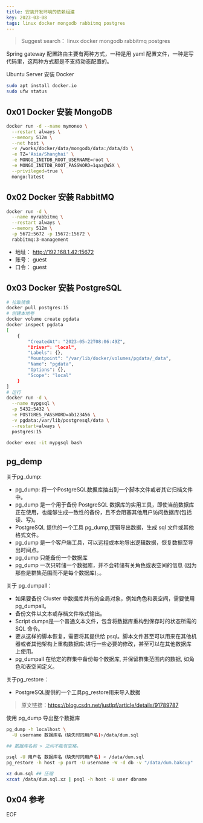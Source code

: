 ```yaml
---
title: 安装开发环境的依赖组建
key: 2023-03-08
tags: linux docker mongodb rabbitmq postgres
---
```


> Suggest search： linux docker mongodb rabbitmq postgres

Spring gateway 配置路由主要有两种方式，一种是用 yaml 配置文件，一种是写代码里，这两种方式都是不支持动态配置的。

<!--more-->

Ubuntu Server 安装 Docker

```bash
sudo apt install docker.io
sudo ufw status
```

## 0x01 Docker 安装 MongoDB

```bash
docker run -d --name mymoneo \
  --restart always \
  --memory 512m \
  --net host \
  -v /works/docker/data/mongodb/data:/data/db \
  -e TZ='Asia/Shanghai' \
  -e MONGO_INITDB_ROOT_USERNAME=root \
  -e MONGO_INITDB_ROOT_PASSWORD=1qaz@WSX \
  --privileged=true \
  mongo:latest
```

## 0x02 Docker 安装 RabbitMQ

```bash
docker run -d \
  --name myrabbitmq \
  --restart always \
  --memory 512m \
  -p 5672:5672 -p 15672:15672 \
  rabbitmq:3-management
```

- 地址： http://192.168.1.42:15672
- 账号： guest
- 口令： guest

## 0x03 Docker 安装 PostgreSQL

```bash
# 拉取镜像
docker pull postgres:15
# 创建本地卷
docker volume create pgdata
docker inspect pgdata
[
    {
        "CreatedAt": "2023-05-22T08:06:49Z",
        "Driver": "local",
        "Labels": {},
        "Mountpoint": "/var/lib/docker/volumes/pgdata/_data",
        "Name": "pgdata",
        "Options": {},
        "Scope": "local"
    }
]
# 运行
docker run -d \
  --name mypgsql \
  -p 5432:5432 \
  -e POSTGRES_PASSWORD=ab123456 \
  -v pgdata:/var/lib/postgresql/data \
  --restart=always \
  postgres:15

docker exec -it mypgsql bash
```

## pg_demp

关于pg_dump:

- pg_dump:  将一个PostgreSQL数据库抽出到一个脚本文件或者其它归档文件中。
- pg_dump 是一个用于备份 PostgreSQL 数据库的实用工具，即使当前数据库正在使用，也能够生成一致性的备份，且不会阻塞其他用户访问数据库(包括读、写)。
- PostgreSQL 提供的一个工具 pg_dump,逻辑导出数据，生成 sql 文件或其他格式文件。
- pg_dump 是一个客户端工具，可以远程或本地导出逻辑数据，恢复数据至导出时间点。
- pg_dump 只能备份一个数据库
- pg_dump 一次只转储一个数据库，并不会转储有关角色或表空间的信息 (因为那些是群集范围而不是每个数据库)。。

关于 pg_dumpall：

- 如果要备份 Cluster 中数据库共有的全局对象，例如角色和表空间，需要使用 pg_dumpall。
- 备份文件以文本或存档文件格式输出。
- Script dumps是一个普通文本文件，包含将数据库重构到保存时的状态所需的 SQL 命令。
- 要从这样的脚本恢复，需要将其提供给 psql。脚本文件甚至可以用来在其他机器或者其他架构上重构数据库;进行一些必要的修改，甚至可以在其他数据库上使用。
- pg_dumpall 在给定的群集中备份每个数据库, 并保留群集范围内的数据, 如角色和表空间定义。

关于pg_restore：

- PostgreSQL提供的一个工具pg_restore用来导入数据

> 原文链接：https://blog.csdn.net/justlpf/article/details/91789787

使用 pg_dump 导出整个数据库

```bash
pg_dump -h localhost \
  -U username 数据库名（缺失时同用户名)>/data/dum.sql

## 数据库名和 > 之间不能有空格。

psql -U 用户名 数据库名（缺失时同用户名) < /data/dum.sql
pg_restore -h host -p port -U username -W -d db -v "/data/dum.bakcup"

xz dum.sql ## 压缩
xzcat /data/dum.sql.xz | psql -h host -U user dbname
```

## 0x04 参考


EOF


